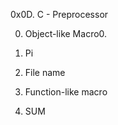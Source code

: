 0x0D. C - Preprocessor

0. Object-like Macro0.

1. Pi

2. File name

3. Function-like macro

4. SUM

